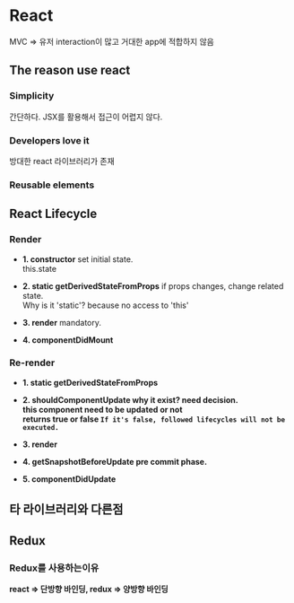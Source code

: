 # React

MVC => 유저 interaction이 많고 거대한 app에 적합하지 않음

## The reason use react

### Simplicity

간단하다. JSX를 활용해서 접근이 어렵지 않다.

### Developers love it

방대한 react 라이브러리가 존재

### Reusable elements

## React Lifecycle

### Render

- <strong>1. constructor</strong>
  set initial state.
  <br> this.state

- <strong>2. static getDerivedStateFromProps</strong>
  if props changes, change related state.
  <br> Why is it 'static'? because no access to 'this'

* <strong>3. render</strong>
  mandatory.

- <strong>4. componentDidMount</strong>

### Re-r<strong>ender

- <strong>1. static getDerivedStateFromProps</strong>

* <strong>2. shouldComponentUpdate</strong>
  why it exist? need decision.
  <br/> this component need to be updated or not
  <br/> returns true or false
  <code>If it's false, followed lifecycles will not be executed.</code>

- <strong>3. render</strong>

- <strong>4. getSnapshotBeforeUpdate</strong>
  pre commit phase.

* <strong>5. componentDidUpdate</strong>

## 타 라이브러리와 다른점

## Redux

### Redux를 사용하는이유

react => 단방향 바인딩, redux => 양방향 바인딩

